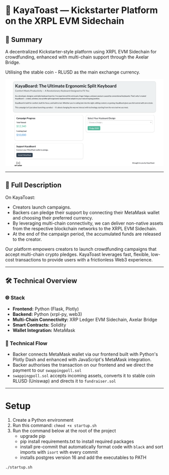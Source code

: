 # 🚀 KayaToast — Kickstarter Platform on the XRPL EVM Sidechain

## 🔹 Summary

A decentralized Kickstarter-style platform using XRPL EVM Sidechain for crowdfunding, enhanced with multi-chain support through the Axelar Bridge.

Utilising the stable coin - RLUSD as the main exchange currency.

![](ss.png "Hi")

---

## 📖 Full Description

On KayaToast:

* Creators launch campaigns.
* Backers can pledge their support by connecting their MetaMask wallet and choosing their preferred currency.
* By leveraging multi-chain connectivity, we can deliver non-native assets from the respective blockchain networks to the XRPL EVM Sidechain.
* At the end of the campaign period, the accumulated funds are released to the creator.

Our platform empowers creators to launch crowdfunding campaigns that accept multi-chain crypto pledges. KayaToast leverages fast, flexible, low-cost transactions to provide users with a frictionless Web3 experience.

---

## 🛠 Technical Overview

### 🌐 Stack

* **Frontend:** Python (Flask, Plotly)
* **Backend:** Python (xrpl-py, web3)
* **Multi-Chain Connectivity:** XRP Ledger EVM Sidechain, Axelar Bridge
* **Smart Contracts:** Solidity
* **Wallet Integration:** MetaMask

### 🔀 Technical Flow

* Backer connects MetaMask wallet via our frontend built with Python's Plotly Dash and enhanced with JavaScript's MetaMask integration.
* Backer authorises the transaction on our frontend and we direct the payment to our `swappingpoll.sol`
* `swappingpoll.sol` accepts incoming assets, converts it to stable coin RLUSD (Uniswap) and directs it to `fundraiser.sol`


---


# Setup

1. Create a Python environment
2. Run this command: `chmod +x startup.sh`
3. Run the command below at the root of the project
    - upgrade pip
    - pip install requirements.txt to install required packages
    - install pre-commit that automatically format code with `black` and sort imports with `isort` with every commit
    - installs postgres version 16 and add the executables to PATH

```bash
./startup.sh
```

